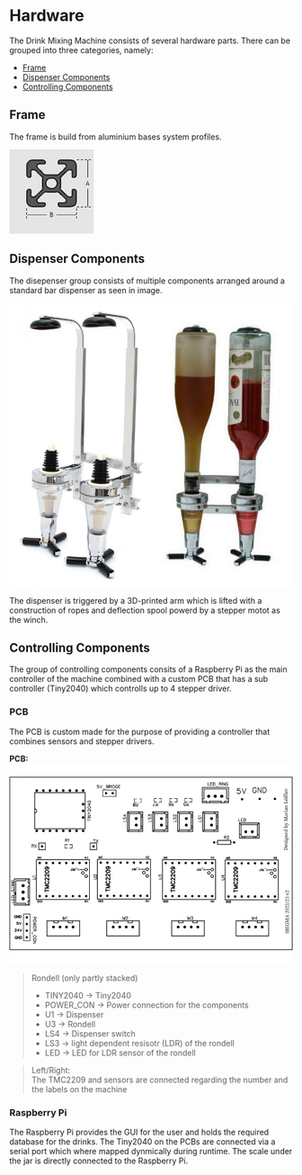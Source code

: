 # Hardware

The Drink Mixing Machine consists of several hardware parts.
There can be grouped into three categories, namely:

- [Frame](#frame)
- [Dispenser Components](#dispenser-components)
- [Controlling Components](#controlling-components)

## Frame

The frame is build from aluminium bases system profiles.

![system profile](images/alu-profile.png)

## Dispenser Components

The disepenser group consists of multiple components arranged around a standard bar dispenser as seen in image.

![dispenser](images/dispenser.jpg)

The dispenser is triggered by a 3D-printed arm which is lifted with a construction of ropes and deflection spool powerd by a stepper motot as the winch.

## Controlling Components

The group of controlling components consits of a Raspberry Pi as the main controller of the machine combined with a custom PCB that has a sub controller (Tiny2040) which controlls up to 4 stepper driver.

### PCB

The PCB is custom made for the purpose of providing a controller that combines sensors and stepper drivers.

**PCB:**
![PCB](images/pcb-layout.png)

> Rondell (only partly stacked)
>
> - TINY2040 -> Tiny2040
> - POWER_CON -> Power connection for the components
> - U1 -> Dispenser
> - U3 -> Rondell
> - LS4 -> Dispenser switch
> - LS3 -> light dependent resisotr (LDR) of the rondell
> - LED -> LED for LDR sensor of the rondell

> Left/Right:  
> The TMC2209 and sensors are connected regarding the number and the labels on the machine

### Raspberry Pi

The Raspberry Pi provides the GUI for the user and holds the required database for the drinks.
The Tiny2040 on the PCBs are connected via a serial port which where mapped dynmically during runtime.
The scale under the jar is directly connected to the Raspberry Pi.
